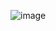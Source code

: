 ![image](https://user-images.githubusercontent.com/113437980/195310282-07e7f8a1-34c1-4d66-82aa-44301994e29a.png)
